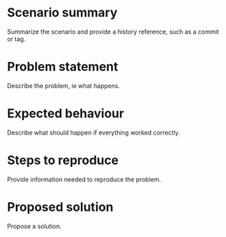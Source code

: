 # Scenario summary

Summarize the scenario and provide a history reference, such as a commit or tag.

# Problem statement

Describe the problem, ie what happens.

# Expected behaviour

Describe what should happen if everything worked correctly.

# Steps to reproduce

Provide information needed to reproduce the problem.

# Proposed solution

Propose a solution.
